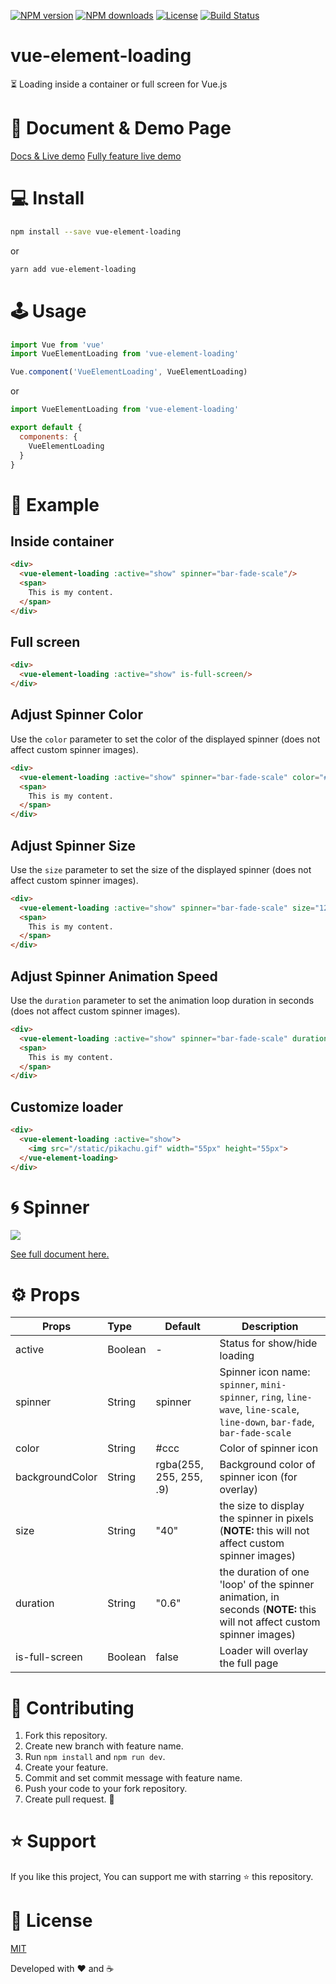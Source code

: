 <p>
  <a href="https://npmjs.com/package/vue-element-loading"><img src="https://img.shields.io/npm/v/vue-element-loading.svg?style=flat" alt="NPM version"></a>
  <a href="https://npmjs.com/package/vue-element-loading"><img src="https://img.shields.io/npm/dm/vue-element-loading.svg?style=flat" alt="NPM downloads"></a>
  <a href="https://www.npmjs.com/package/vue-element-loading"><img src="https://img.shields.io/npm/l/vue-element-loading.svg?style=flat" alt="License"></a>
  <a href="https://www.npmjs.com/package/vue-element-loading"><img src="https://travis-ci.org/biigpongsatorn/biigpongsatorn.github.io.svg?branch=dev" alt="Build Status"></a>
</p>

# vue-element-loading

⏳ Loading inside a container or full screen for Vue.js

# 👀 Document & Demo Page

[Docs & Live demo](https://biigpongsatorn.github.io/#/vue-element-loading)
[Fully feature live demo](https://vue-element-loading.netlify.com/)

# 💻 Install

```sh
npm install --save vue-element-loading
```
or
```sh
yarn add vue-element-loading
```

# 🕹 Usage
```javascript
import Vue from 'vue'
import VueElementLoading from 'vue-element-loading'

Vue.component('VueElementLoading', VueElementLoading)
```
or
```javascript
import VueElementLoading from 'vue-element-loading'

export default {
  components: {
    VueElementLoading
  }
}
```

# 🔎 Example

## Inside container
```html
<div>
  <vue-element-loading :active="show" spinner="bar-fade-scale"/>
  <span>
    This is my content.
  </span>
</div>
```

## Full screen
```html
<div>
  <vue-element-loading :active="show" is-full-screen/>
</div>
```

## Adjust Spinner Color
Use the `color` parameter to set the color of the displayed spinner (does not affect custom spinner images).
```html
<div>
  <vue-element-loading :active="show" spinner="bar-fade-scale" color="#FF6700"/>
  <span>
    This is my content.
  </span>
</div>
```

## Adjust Spinner Size
Use the `size` parameter to set the size of the displayed spinner (does not affect custom spinner images).
```html
<div>
  <vue-element-loading :active="show" spinner="bar-fade-scale" size="128"/>
  <span>
    This is my content.
  </span>
</div>
```

## Adjust Spinner Animation Speed
Use the `duration` parameter to set the animation loop duration in seconds (does not affect custom spinner images).
```html
<div>
  <vue-element-loading :active="show" spinner="bar-fade-scale" duration="1.0"/>
  <span>
    This is my content.
  </span>
</div>
```

## Customize loader
```html
<div>
  <vue-element-loading :active="show">
    <img src="/static/pikachu.gif" width="55px" height="55px">
  </vue-element-loading>
</div>
```

# 🌀 Spinner

<img src="https://raw.githubusercontent.com/biigpongsatorn/vue-element-loading/HEAD/static/spinner.png">

[See full document here.](https://biigpongsatorn.github.io/#/vue-element-loading)

# ⚙️ Props
| Props       | Type          | Default  | Description  |
| ----------- |:--------------| ---------|--------------|
| active      | Boolean       | -        | Status for show/hide loading |
| spinner    | String        | spinner   | Spinner icon name: `spinner`, `mini-spinner`, `ring`, `line-wave`, `line-scale`, `line-down`, `bar-fade`, `bar-fade-scale` |
| color    | String        | #ccc        | Color of spinner icon |
| backgroundColor    | String        | rgba(255, 255, 255, .9)        | Background color of spinner icon (for overlay) |
| size    | String        | "40"        | the size to display the spinner in pixels  (**NOTE:** this will not affect custom spinner images) |
| duration    | String        | "0.6"        | the duration of one 'loop' of the spinner animation, in seconds  (**NOTE:** this will not affect custom spinner images) |
| is-full-screen    | Boolean        | false        | Loader will overlay the full page |

# 🤝 Contributing
1. Fork this repository.
2. Create new branch with feature name.
3. Run `npm install` and `npm run dev`.
4. Create your feature.
5. Commit and set commit message with feature name.
6. Push your code to your fork repository.
7. Create pull request. 🙂

# ⭐️ Support

If you like this project, You can support me with starring ⭐ this repository.

# 📄 License

[MIT](LICENSE)

Developed with ❤️ and ☕️
